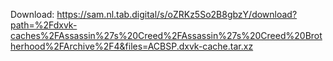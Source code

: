 Download: https://sam.nl.tab.digital/s/oZRKz5So2B8gbzY/download?path=%2Fdxvk-caches%2FAssassin%27s%20Creed%2FAssassin%27s%20Creed%20Brotherhood%2FArchive%2F4&files=ACBSP.dxvk-cache.tar.xz
